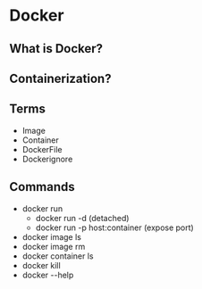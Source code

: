 # Docker

## What is Docker?

## Containerization?

## Terms
- Image
- Container
- DockerFile
- Dockerignore

## Commands
- docker run
    - docker run -d (detached)
    - docker run -p host:container (expose port)
- docker image ls
- docker image rm <id>
- docker container ls
- docker kill <id>
- docker <command> --help